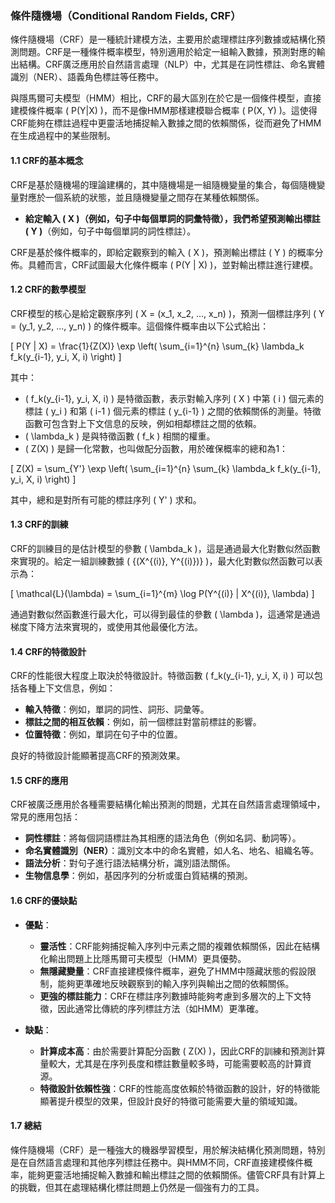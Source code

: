 ### 條件隨機場（Conditional Random Fields, CRF）

條件隨機場（CRF）是一種統計建模方法，主要用於處理標註序列數據或結構化預測問題。CRF是一種條件概率模型，特別適用於給定一組輸入數據，預測對應的輸出結構。CRF廣泛應用於自然語言處理（NLP）中，尤其是在詞性標註、命名實體識別（NER）、語義角色標註等任務中。

與隱馬爾可夫模型（HMM）相比，CRF的最大區別在於它是一個條件模型，直接建模條件概率 \( P(Y|X) \)，而不是像HMM那樣建模聯合概率 \( P(X, Y) \)。這使得CRF能夠在標註過程中更靈活地捕捉輸入數據之間的依賴關係，從而避免了HMM在生成過程中的某些限制。

#### 1.1 CRF的基本概念

CRF是基於隨機場的理論建構的，其中隨機場是一組隨機變量的集合，每個隨機變量對應於一個系統的狀態，並且隨機變量之間存在某種依賴關係。

- **給定輸入 \( X \)（例如，句子中每個單詞的詞彙特徵），我們希望預測輸出標註 \( Y \)**（例如，句子中每個單詞的詞性標註）。
  
CRF是基於條件概率的，即給定觀察到的輸入 \( X \)，預測輸出標註 \( Y \) 的概率分佈。具體而言，CRF試圖最大化條件概率 \( P(Y | X) \)，並對輸出標註進行建模。

#### 1.2 CRF的數學模型

CRF模型的核心是給定觀察序列 \( X = (x_1, x_2, ..., x_n) \)，預測一個標註序列 \( Y = (y_1, y_2, ..., y_n) \) 的條件概率。這個條件概率由以下公式給出：

\[
P(Y | X) = \frac{1}{Z(X)} \exp \left( \sum_{i=1}^{n} \sum_{k} \lambda_k f_k(y_{i-1}, y_i, X, i) \right)
\]

其中：

- \( f_k(y_{i-1}, y_i, X, i) \) 是特徵函數，表示對輸入序列 \( X \) 中第 \( i \) 個元素的標註 \( y_i \) 和第 \( i-1 \) 個元素的標註 \( y_{i-1} \) 之間的依賴關係的測量。特徵函數可包含對上下文信息的反映，例如相鄰標註之間的依賴。
- \( \lambda_k \) 是與特徵函數 \( f_k \) 相關的權重。
- \( Z(X) \) 是歸一化常數，也叫做配分函數，用於確保概率的總和為1：
  
\[
Z(X) = \sum_{Y'} \exp \left( \sum_{i=1}^{n} \sum_{k} \lambda_k f_k(y_{i-1}, y_i, X, i) \right)
\]

其中，總和是對所有可能的標註序列 \( Y' \) 求和。

#### 1.3 CRF的訓練

CRF的訓練目的是估計模型的參數 \( \lambda_k \)，這是通過最大化對數似然函數來實現的。給定一組訓練數據 \( \{(X^{(i)}, Y^{(i)})\} \)，最大化對數似然函數可以表示為：

\[
\mathcal{L}(\lambda) = \sum_{i=1}^{m} \log P(Y^{(i)} | X^{(i)}, \lambda)
\]

通過對數似然函數進行最大化，可以得到最佳的參數 \( \lambda \)，這通常是通過梯度下降方法來實現的，或使用其他最優化方法。

#### 1.4 CRF的特徵設計

CRF的性能很大程度上取決於特徵設計。特徵函數 \( f_k(y_{i-1}, y_i, X, i) \) 可以包括各種上下文信息，例如：

- **輸入特徵**：例如，單詞的詞性、詞形、詞彙等。
- **標註之間的相互依賴**：例如，前一個標註對當前標註的影響。
- **位置特徵**：例如，單詞在句子中的位置。

良好的特徵設計能顯著提高CRF的預測效果。

#### 1.5 CRF的應用

CRF被廣泛應用於各種需要結構化輸出預測的問題，尤其在自然語言處理領域中，常見的應用包括：

- **詞性標註**：將每個詞語標註為其相應的語法角色（例如名詞、動詞等）。
- **命名實體識別（NER）**：識別文本中的命名實體，如人名、地名、組織名等。
- **語法分析**：對句子進行語法結構分析，識別語法關係。
- **生物信息學**：例如，基因序列的分析或蛋白質結構的預測。

#### 1.6 CRF的優缺點

- **優點**：
  - **靈活性**：CRF能夠捕捉輸入序列中元素之間的複雜依賴關係，因此在結構化輸出問題上比隱馬爾可夫模型（HMM）更具優勢。
  - **無隱藏變量**：CRF直接建模條件概率，避免了HMM中隱藏狀態的假設限制，能夠更準確地反映觀察到的輸入序列與輸出之間的依賴關係。
  - **更強的標註能力**：CRF在標註序列數據時能夠考慮到多層次的上下文特徵，因此通常比傳統的序列標註方法（如HMM）更準確。

- **缺點**：
  - **計算成本高**：由於需要計算配分函數 \( Z(X) \)，因此CRF的訓練和預測計算量較大，尤其是在序列長度和標註數量較多時，可能需要較高的計算資源。
  - **特徵設計依賴性強**：CRF的性能高度依賴於特徵函數的設計，好的特徵能顯著提升模型的效果，但設計良好的特徵可能需要大量的領域知識。

#### 1.7 總結

條件隨機場（CRF）是一種強大的機器學習模型，用於解決結構化預測問題，特別是在自然語言處理和其他序列標註任務中。與HMM不同，CRF直接建模條件概率，能夠更靈活地捕捉輸入數據和輸出標註之間的依賴關係。儘管CRF具有計算上的挑戰，但其在處理結構化標註問題上仍然是一個強有力的工具。